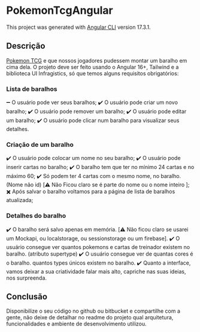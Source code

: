 # PokemonTcgAngular
This project was generated with [Angular CLI](https://github.com/angular/angular-cli) version 17.3.1.

## Descrição
[Pokemon TCG](https://docs.pokemontcg.io/#api_v1cards_list) e que nossos jogadores pudessem montar um baralho em cima dela.
O projeto deve ser feito usando o Angular 16+, Tailwind e a biblioteca UI Infragistics, só que temos alguns requisitos obrigatórios:

### Lista de baralhos
➖ O usuário pode ver seus baralhos;
✔️ O usuário pode criar um novo baralho;
✔️ O usuário pode remover um baralho;
✔️ O usuário pode editar um baralho;
✔️ O usuário pode clicar num baralho para visualizar seus detalhes.

### Criação de um baralho
✔️ O usuário pode colocar um nome no seu baralho;
✔️ O usuário pode inserir cartas no baralho;
✔️ O baralho tem que ter no mínimo 24 cartas e no máximo 60;
✔️ Só podem ter 4 cartas com o mesmo nome, no baralho. (Nome não id)  [⚠️ Não Ficou claro se é parte do nome ou o nome inteiro ];
✖️ Após salvar o baralho voltamos para a página de lista de baralhos atualizada;


### Detalhes do baralho
✔️ O baralho será salvo apenas em memória. [⚠️ Não ficou claro se usarei um Mockapi, ou localstorage, ou sessionstorage ou um firebase].
✔️ O usuário consegue ver quantos pokemons e cartas de treinador existem no baralho. (atributo supertype) 
✔️ O usuário consegue ver de quantas cores é o baralho. quantos types únicos existem no baralho.
✔️ Quanto a interface, vamos deixar a sua criatividade falar mais alto, capriche nas suas ideias, nos surpreenda.

## Conclusão
Disponibilize o seu código no github ou bitbucket e compartilhe com a gente, não deixe de detalhar no readme do projeto qual arquitetura, funcionalidades e ambiente de desenvolvimento utilizou.
